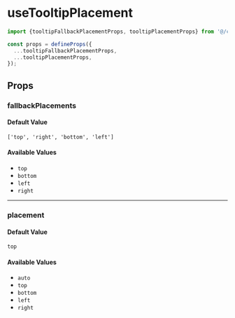 # useTooltipPlacement

```typescript
import {tooltipFallbackPlacementProps, tooltipPlacementProps} from '@/composables/useTooltipPlacement';

const props = defineProps({
  ...tooltipFallbackPlacementProps,
  ...tooltipPlacementProps,
});
```

## Props

### fallbackPlacements

#### Default Value

`['top', 'right', 'bottom', 'left']`

#### Available Values

- `top`
- `bottom`
- `left`
- `right`

---

### placement

#### Default Value

`top`

#### Available Values

- `auto`
- `top`
- `bottom`
- `left`
- `right`
